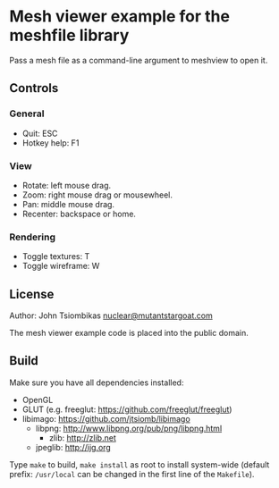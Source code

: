 Mesh viewer example for the meshfile library
============================================

Pass a mesh file as a command-line argument to meshview to open it.

Controls
--------
### General
 - Quit: ESC
 - Hotkey help: F1

### View
 - Rotate: left mouse drag.
 - Zoom: right mouse drag or mousewheel.
 - Pan: middle mouse drag.
 - Recenter: backspace or home.

### Rendering
 - Toggle textures: T
 - Toggle wireframe: W

License
-------
Author: John Tsiombikas <nuclear@mutantstargoat.com>

The mesh viewer example code is placed into the public domain.

Build
-----
Make sure you have all dependencies installed:
 - OpenGL
 - GLUT (e.g. freeglut: https://github.com/freeglut/freeglut)
 - libimago: https://github.com/jtsiomb/libimago
   - libpng: http://www.libpng.org/pub/png/libpng.html
     - zlib: http://zlib.net
   - jpeglib: http://ijg.org

Type `make` to build, `make install` as root to install system-wide (default
prefix: `/usr/local` can be changed in the first line of the `Makefile`).
